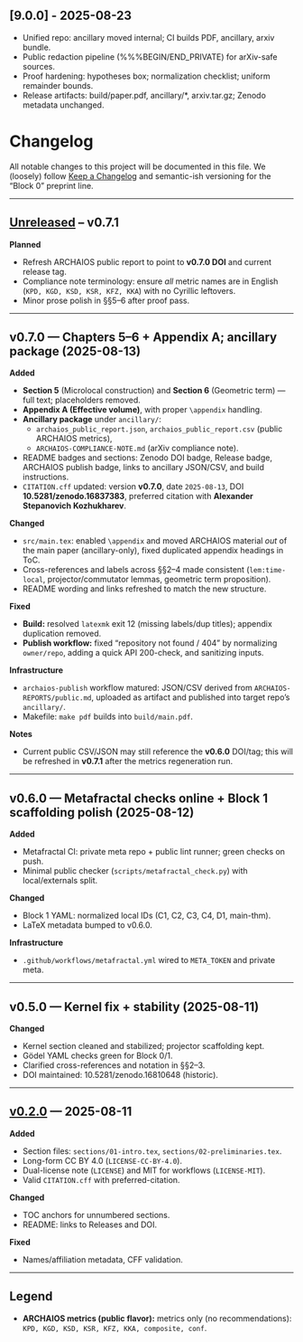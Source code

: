## [9.0.0] - 2025-08-23
- Unified repo: ancillary moved internal; CI builds PDF, ancillary, arxiv bundle.
- Public redaction pipeline (%%%BEGIN/END_PRIVATE) for arXiv-safe sources.
- Proof hardening: hypotheses box; normalization checklist; uniform remainder bounds.
- Release artifacts: build/paper.pdf, ancillary/*, arxiv.tar.gz; Zenodo metadata unchanged.

# Changelog
All notable changes to this project will be documented in this file.
We (loosely) follow [Keep a Changelog](https://keepachangelog.com/en/1.1.0/)
and semantic-ish versioning for the “Block 0” preprint line.

---

## [Unreleased] – v0.7.1
**Planned**
- Refresh ARCHAIOS public report to point to **v0.7.0 DOI** and current release tag.
- Compliance note terminology: ensure *all* metric names are in English
  (`KPD, KGD, KSD, KSR, KFZ, KKA`) with no Cyrillic leftovers.
- Minor prose polish in §§5–6 after proof pass.

---

## v0.7.0 — Chapters 5–6 + Appendix A; ancillary package (2025-08-13)
**Added**
- **Section 5** (Microlocal construction) and **Section 6** (Geometric term)
  — full text; placeholders removed.
- **Appendix A (Effective volume)**, with proper `\appendix` handling.
- **Ancillary package** under `ancillary/`:
  - `archaios_public_report.json`, `archaios_public_report.csv`
    (public ARCHAIOS metrics),
  - `ARCHAIOS-COMPLIANCE-NOTE.md` (arXiv compliance note).
- README badges and sections:
  Zenodo DOI badge, Release badge, ARCHAIOS publish badge,
  links to ancillary JSON/CSV, and build instructions.
- `CITATION.cff` updated:
  version **v0.7.0**, date `2025-08-13`,
  DOI **10.5281/zenodo.16837383**, preferred citation with
  **Alexander Stepanovich Kozhukharev**.

**Changed**
- `src/main.tex`: enabled `\appendix` and moved ARCHAIOS material *out* of the
  main paper (ancillary-only), fixed duplicated appendix headings in ToC.
- Cross-references and labels across §§2–4 made consistent
  (`lem:time-local`, projector/commutator lemmas, geometric term proposition).
- README wording and links refreshed to match the new structure.

**Fixed**
- **Build:** resolved `latexmk` exit 12 (missing labels/dup titles);
  appendix duplication removed.
- **Publish workflow:** fixed “repository not found / 404” by
  normalizing `owner/repo`, adding a quick API 200-check, and sanitizing inputs.

**Infrastructure**
- `archaios-publish` workflow matured:
  JSON/CSV derived from `ARCHAIOS-REPORTS/public.md`,
  uploaded as artifact and published into target repo’s `ancillary/`.
- Makefile: `make pdf` builds into `build/main.pdf`.

**Notes**
- Current public CSV/JSON may still reference the **v0.6.0** DOI/tag;
  this will be refreshed in **v0.7.1** after the metrics regeneration run.

---

## v0.6.0 — Metafractal checks online + Block 1 scaffolding polish (2025-08-12)
**Added**
- Metafractal CI: private meta repo + public lint runner; green checks on push.
- Minimal public checker (`scripts/metafractal_check.py`) with local/externals split.

**Changed**
- Block 1 YAML: normalized local IDs (C1, C2, C3, C4, D1, main-thm).
- LaTeX metadata bumped to v0.6.0.

**Infrastructure**
- `.github/workflows/metafractal.yml` wired to `META_TOKEN` and private meta.

---

## v0.5.0 — Kernel fix + stability (2025-08-11)
**Changed**
- Kernel section cleaned and stabilized; projector scaffolding kept.
- Gödel YAML checks green for Block 0/1.
- Clarified cross-references and notation in §§2–3.
- DOI maintained: 10.5281/zenodo.16810648 (historic).

---

## [v0.2.0] — 2025-08-11
**Added**
- Section files: `sections/01-intro.tex`, `sections/02-preliminaries.tex`.
- Long-form CC BY 4.0 (`LICENSE-CC-BY-4.0`).
- Dual-license note (`LICENSE`) and MIT for workflows (`LICENSE-MIT`).
- Valid `CITATION.cff` with preferred-citation.

**Changed**
- TOC anchors for unnumbered sections.
- README: links to Releases and DOI.

**Fixed**
- Names/affiliation metadata, CFF validation.

---

## Legend
- **ARCHAIOS metrics (public flavor):** metrics only (no recommendations):
  `KPD, KGD, KSD, KSR, KFZ, KKA, composite, conf`.

[Unreleased]: ../../compare/v0.7.0...HEAD
[v0.2.0]: ../../releases/tag/v0.2.0
